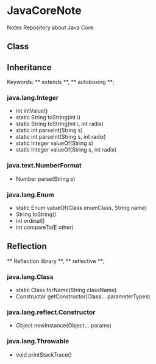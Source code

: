 # JavaCoreNote
Notes Repository about Java Core.

## Class

## Inheritance
Keywords: ** extends **, ** autoboxing **;

### java.lang.Integer
- int intValue()
- static String toString(int i)
- static String toString(int i, int radix)
- static int parseInt(String s)
- static int parseInt(String s, int radix)
- static Integer valueOf(String s)
- static Integer valueOf(String s, int radix)

### java.text.NumberFormat
- Number parse(String s)


### java.lang.Enum<E>
- static Enum valueOf(Class enumClass, String name) 
- String toString()
- int ordinal()
- int compareTo(E other)

## Reflection
** Reflection library **, ** reflective **;

### java.lang.Class
- static Class forName(String className)
- Constructor getConstructor(Class... parameterTypes)

### java.lang.reflect.Constructor
- Object newInstance(Object... params)

### java.lang.Throwable
- void printStackTrace()



